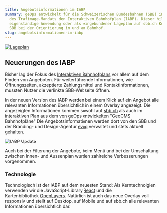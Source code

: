 ```yaml
---
title: Angebotsinformationen im IABP
summary: geOps entwickelt für die Schweizerischen Bundesbahnen (SBB) im Rahmen
  des Trafimage-Mandats den Interaktiven Bahnhofplan (IABP). Dieser hilft als
  eigenständige Anwendung oder als eingebundener Lageplan auf sbb.ch Kunden der
  SBB bei der Orientierung im und am Bahnhof.
slug: angebotsinformationen-im-iabp
---
```

[![Lageplan](/images/blog/angebotsinformationen-im-iabp/Lageplan_SBBCH_0_0.png)](https://plans.trafimage.ch/bern)

## Neuerungen des IABP

Bisher lag der Fokus des [Interaktiven Bahnhofplans](https://plans.trafimage.ch/bern) vor allem auf dem Finden von Angeboten. Für weiterführende Informationen, wie Öffnungszeiten, akzeptierte Zahlungsmittel und Kontaktinformationen, mussten Nutzer die verlinkte SBB-Webseite öffnen.

In der neuen Version des IABP werden bei einem Klick auf ein Angebot alle relevanten Informationen übersichtlich in einem Overlay angezeigt. Die angezeigten Informationen kommen sowohl auf [sbb.ch](https://www.sbb.ch/de/bahnhof-services/am-bahnhof/bahnhoefe/bahnhof-bern/geschaefte/shop-detail.html/geo-migros-e50c) als auch im interaktiven Plan aus dem von geOps entwickelten "GeoCMS Bahnhofpläne" Die Angebotsinformationen werden dort von den SBB und der Branding- und Design-Agentur [evoq](https://evoq.ch) verwaltet und stets aktuell gehalten.

![IABP Update](/images/blog/angebotsinformationen-im-iabp/IABP_UPDATE_0_0.png)

Auch bei der Filterung der Angebote, beim Menü und bei der Umschaltung zwischen Innen- und Aussenplan wurden zahlreiche Verbesserungen vorgenommen.

### Technologie

Technologisch ist der IABP auf dem neuesten Stand: Als Kerntechnolgien verwenden wir die JavaScript-Library [React](https://reactjs.org/ "Verknüpfung folgen") und die Kartenbibliothek [OpenLayers](https://openlayers.org/ "Verknüpfung folgen"). Natürlich ist auch das neue Overlay voll responsiv und stellt auf Desktop, auf Mobile und auf sbb.ch alle relevanten Informationen übersichtlich dar.